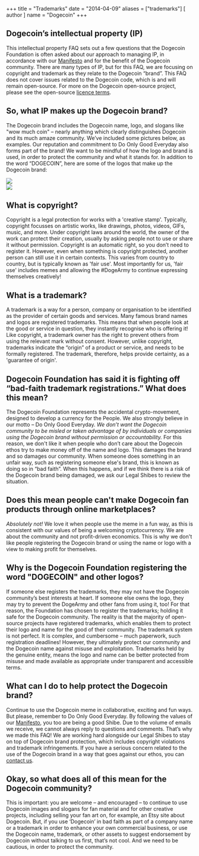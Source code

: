 +++
title = "Trademarks"
date = "2014-04-09"
aliases = ["trademarks"]
[ author ]
  name = "Dogecoin"
+++

## Dogecoin’s intellectual property (IP)
This intellectual property FAQ sets out a few questions that the Dogecoin Foundation is often asked
about our approach to managing IP, in accordance with our
[Manifesto](https://foundation.dogecoin.com/manifesto/) and for the benefit of the Dogecoin
community.
There are many types of IP, but for this FAQ, we are focusing on copyright and trademark as they
relate to the Dogecoin “brand”.
This FAQ does not cover issues related to the Dogecoin code, which is and will remain open-source.
For more on the Dogecoin open-source project, please see the open-source [licence
terms](https://github.com/dogecoin/dogecoin).
## So, what IP makes up the Dogecoin brand?
The Dogecoin brand includes the Dogecoin name, logo, and slogans like "wow much coin" – nearly anything
which clearly distinguishes Dogecoin and its much amaze community. We’ve included some pictures
below, as examples. Our reputation and commitment to Do Only Good Everyday also forms part of
the brand!
We want to be mindful of how the logo and brand is used, in order to protect the community and
what it stands for.
In addition to the word “DOGECOIN”, here are some of the logos that make up the Dogecoin brand:
      <div class="row">
        <div class="col"><img class="under" src="/assets/images/dogecoin-1.png" style="max-width: 150px;" /></div>
        <div class="col"><img class="under" src="/assets/images/dogecoin-2.png" style="max-width: 150px;" /></div>
      </div>

## What is copyright?
Copyright is a legal protection for works with a 'creative stamp'. Typically, copyright focusses on
artistic works, like drawings, photos, videos, GIFs, music, and more. Under copyright laws around the
world, the owner of the work can protect their creation, usually by asking people not to use or share
it without permission. Copyright is an automatic right, so you don’t need to register it.
However, even when something is copyright protected, another person can still use it in certain
contexts. This varies from country to country, but is typically known as 'fair use'. Most importantly
for us, 'fair use' includes memes and allowing the #DogeArmy to continue expressing themselves
creatively!
## What is a trademark?
A trademark is a way for a person, company or organisation to be identified as the provider of
certain goods and services. Many famous brand names and logos are registered trademarks. This
means that when people look at the good or service in question, they instantly recognise who is
offering it!
Like copyright, a trademark owner has the right to prevent others from using the relevant mark
without consent. However, unlike copyright, trademarks indicate the “origin” of a product or service,
and needs to be formally registered. The trademark, therefore, helps provide certainty, as a
'guarantee of origin'.
## Dogecoin Foundation has said it is fighting off “bad-faith trademark registrations.” What does this mean?
The Dogecoin Foundation represents the accidental crypto-movement, designed to develop a
currency for the People. We also strongly believe in our motto – Do Only Good Everyday. *We don’t
want the Dogecoin community to be misled or taken advantage of by individuals or companies using
the Dogecoin brand without permission or accountability.*
For this reason, we don't like it when people who don’t care about the Dogecoin ethos try to make
money off of the name and logo. This damages the brand and so damages our community.
When someone does something in an unfair way, such as registering someone else's brand, this is
known as doing so in “bad faith”. When this happens, and if we think there is a risk of the Dogecoin
brand being damaged, we ask our Legal Shibes to review the situation.
## Does this mean people can't make Dogecoin fan products through online marketplaces?
*Absolutely not!* We love it when people use the meme in a fun way, as this is consistent with our
values of being a welcoming cryptocurrency. We are about the community and not profit-driven
economics. This is why we don't like people registering the Dogecoin brand or using the name or
logo with a view to making profit for themselves.
## Why is the Dogecoin Foundation registering the word "DOGECOIN" and other logos?
If someone else registers the trademarks, they may not have the Dogecoin community’s best
interests at heart. If someone else owns the logo, they may try to prevent the DogeArmy and other
fans from using it, too!
For that reason, the Foundation has chosen to register the trademarks; holding it safe for the
Dogecoin community.
The reality is that the majority of open-source projects have registered trademarks, which enables
them to protect their logo and name for the good of their community.
The trademark system is not perfect. It is complex, and cumbersome – much paperwork, such
registration deadlines! However, they ultimately protect our community and the Dogecoin name
against misuse and exploitation.
Trademarks held by the genuine entity, means the logo and name can be better protected from
misuse and made available as appropriate under transparent and accessible terms.
## What can I do to help protect the Dogecoin brand?
Continue to use the Dogecoin meme in collaborative, exciting and fun ways. But please, remember
to Do Only Good Everyday. By following the values of our
[Manifesto](https://foundation.dogecoin.com/manifesto/), you too are being a good Shibe.
Due to the volume of emails we receive, we cannot always reply to questions and comments. That’s
why we made this FAQ!
We are working hard alongside our Legal Shibes to stay on top of Dogecoin brand protection, which
includes copyright violations and trademark infringements. If you have a serious concern related to
the use of the Dogecoin brand in a way that goes against our ethos, you can [contact
us](mailto:legal@dogecoin.com).
## Okay, so what does all of this mean for the Dogecoin community?
This is important: you are welcome – and encouraged – to continue to use Dogecoin images and
slogans for fan material and for other creative projects, including selling your fan art on, for
example, an Etsy site about Dogecoin.
But, if you use ‘Dogecoin’ in bad faith as part of a company name or a trademark in order to enhance
your own commercial business, or use the Dogecoin name, trademark, or other assets to suggest
endorsement by Dogecoin without talking to us first, that’s not cool. And we need to be cautious, in
order to protect the community.

